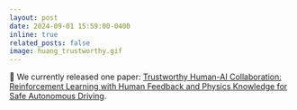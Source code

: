 ```yaml
---
layout: post
date: 2024-09-01 15:59:00-0400
inline: true
related_posts: false
image: huang_trustworthy.gif
---
```


📢 We currently released one paper: [Trustworthy Human-AI Collaboration: Reinforcement Learning with Human Feedback and Physics Knowledge for Safe Autonomous Driving](https://arxiv.org/abs/2409.00858). 